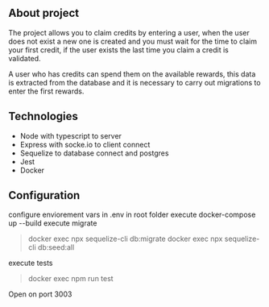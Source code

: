 ## About project

The project allows you to claim credits by entering a user, when the user does not exist a new one is created and you must wait for the time to claim your first credit, if the user exists the last time you claim a credit is validated.

A user who has credits can spend them on the available rewards, this data is extracted from the database and it is necessary to carry out migrations to enter the first rewards.

## Technologies

<ul>
    <li>Node with typescript to server</li>
    <li>Express with socke.io to client connect</li>
    <li>Sequelize to database connect and postgres</li>
    <li>Jest</li>
    <li>Docker</li>
</ul>

## Configuration

configure enviorement vars in .env in root folder
execute docker-compose up --build
execute migrate

> docker exec <server-container-name> npx sequelize-cli db:migrate
> docker exec <server-container-name> npx sequelize-cli db:seed:all

execute tests

> docker exec <server-container-name> npm run test

Open on port 3003
